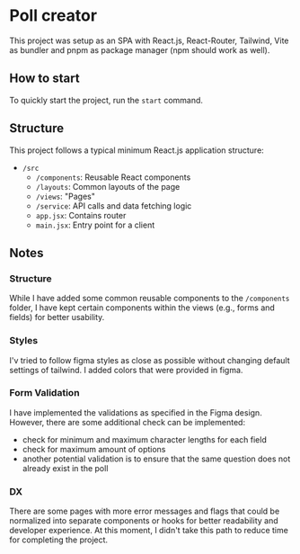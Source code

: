 # Poll creator

This project was setup as an SPA with React.js, React-Router, Tailwind, Vite as bundler and pnpm as package manager (npm should work as well).

## How to start

To quickly start the project, run the `start` command.

## Structure
This project follows a typical minimum React.js application structure:

- `/src`
  - `/components`: Reusable React components
  - `/layouts`: Common layouts of the page
  - `/views`: "Pages"
  - `/service`: API calls and data fetching logic
  - `app.jsx`: Contains router
  - `main.jsx`: Entry point for a client

## Notes

### Structure
While I have added some common reusable components to the `/components` folder, I have kept certain components within the views (e.g., forms and fields) for better usability.

### Styles
I'v tried to follow figma styles as close as possible without changing default settings of tailwind. I added colors that were provided in figma.

### Form Validation

I have implemented the validations as specified in the Figma design. However, there are some additional check can be implemented:

- check for minimum and maximum character lengths for each field
- check for maximum amount of options
- another potential validation is to ensure that the same question does not already exist in the poll

### DX
There are some pages with more error messages and flags that could be normalized into separate components or hooks for better readability and developer experience. At this moment, I didn't take this path to reduce time for completing the project.
